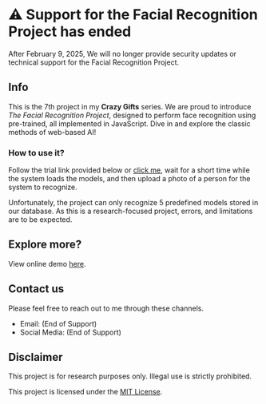 # ⚠️ Support for the Facial Recognition Project has ended
After February 9, 2025, We will no longer provide security updates or technical support for the Facial Recognition Project.

## Info
This is the 7th project in my **Crazy Gifts** series. We are proud to introduce *The Facial Recognition Project*, designed to perform face recognition using pre-trained, all implemented in JavaScript. Dive in and explore the classic methods of web-based AI!

### How to use it?
Follow the trial link provided below or [click me](https://datit-026.github.io/DatIT/404), wait for a short time while the system loads the models, and then upload a photo of a person for the system to recognize.

Unfortunately, the project can only recognize 5 predefined models stored in our database. As this is a research-focused project, errors, and limitations are to be expected.

## Explore more?
View online demo [here](https://datit-026.github.io/DatIT/404).

## Contact us
Please feel free to reach out to me through these channels.

- Email: (End of Support)
- Social Media: (End of Support)

## Disclaimer
This project is for research purposes only. Illegal use is strictly prohibited.

This project is licensed under the [MIT License](LICENSE).
